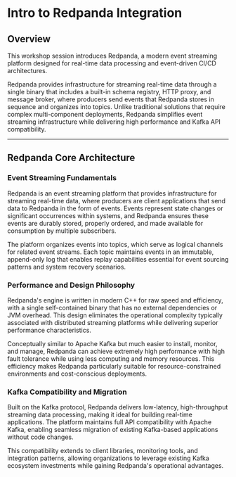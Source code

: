 # Intro to Redpanda Integration

## Overview

This workshop session introduces Redpanda, a modern event streaming platform
designed for real-time data processing and event-driven CI/CD architectures.

Redpanda provides infrastructure for streaming real-time data through a single
binary that includes a built-in schema registry, HTTP proxy, and message broker,
where producers send events that Redpanda stores in sequence and organizes into
topics. Unlike traditional solutions that require complex multi-component
deployments, Redpanda simplifies event streaming infrastructure while delivering
high performance and Kafka API compatibility.

---

## Redpanda Core Architecture

### Event Streaming Fundamentals

Redpanda is an event streaming platform that provides infrastructure for
streaming real-time data, where producers are client applications that send data
to Redpanda in the form of events. Events represent state changes or significant
occurrences within systems, and Redpanda ensures these events are durably
stored, properly ordered, and made available for consumption by multiple
subscribers.

The platform organizes events into topics, which serve as logical channels for
related event streams. Each topic maintains events in an immutable, append-only
log that enables replay capabilities essential for event sourcing patterns and
system recovery scenarios.

### Performance and Design Philosophy

Redpanda's engine is written in modern C++ for raw speed and efficiency, with a
single self-contained binary that has no external dependencies or JVM overhead.
This design eliminates the operational complexity typically associated with
distributed streaming platforms while delivering superior performance
characteristics.

Conceptually similar to Apache Kafka but much easier to install, monitor, and
manage, Redpanda can achieve extremely high performance with high fault
tolerance while using less computing and memory resources. This efficiency makes
Redpanda particularly suitable for resource-constrained environments and
cost-conscious deployments.

### Kafka Compatibility and Migration

Built on the Kafka protocol, Redpanda delivers low-latency, high-throughput
streaming data processing, making it ideal for building real-time applications.
The platform maintains full API compatibility with Apache Kafka, enabling
seamless migration of existing Kafka-based applications without code changes.

This compatibility extends to client libraries, monitoring tools, and
integration patterns, allowing organizations to leverage existing Kafka
ecosystem investments while gaining Redpanda's operational advantages.
